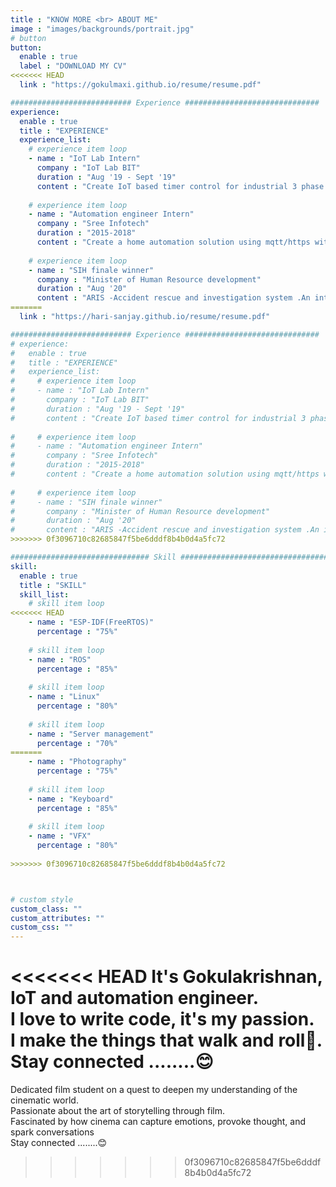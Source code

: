 ```yaml
---
title : "KNOW MORE <br> ABOUT ME"
image : "images/backgrounds/portrait.jpg"
# button
button:
  enable : true
  label : "DOWNLOAD MY CV"
<<<<<<< HEAD
  link : "https://gokulmaxi.github.io/resume/resume.pdf"

########################### Experience ##############################
experience:
  enable : true
  title : "EXPERIENCE"
  experience_list:
    # experience item loop
    - name : "IoT Lab Intern"
      company : "IoT Lab BIT"
      duration : "Aug '19 - Sept '19"
      content : "Create IoT based timer control for industrial 3 phase systems and monitor various parameters from those also to store them in a database and analyse them."
      
    # experience item loop
    - name : "Automation engineer Intern"
      company : "Sree Infotech"
      duration : "2015-2018"
      content : "Create a home automation solution using mqtt/https within a local network using flutter and angular as frontend and nodejs ,mongodb for backend."
      
    # experience item loop
    - name : "SIH finale winner"
      company : "Minister of Human Resource development"
      duration : "Aug '20"
      content : "ARIS -Accident rescue and investigation system .An intelligent and fast accident detection without relying on any existing infrastructure using self healing mesh networks."
=======
  link : "https://hari-sanjay.github.io/resume/resume.pdf"

########################### Experience ##############################
# experience:
#   enable : true
#   title : "EXPERIENCE"
#   experience_list:
#     # experience item loop
#     - name : "IoT Lab Intern"
#       company : "IoT Lab BIT"
#       duration : "Aug '19 - Sept '19"
#       content : "Create IoT based timer control for industrial 3 phase systems and monitor various parameters from those also to store them in a database and analyse them."
      
#     # experience item loop
#     - name : "Automation engineer Intern"
#       company : "Sree Infotech"
#       duration : "2015-2018"
#       content : "Create a home automation solution using mqtt/https within a local network using flutter and angular as frontend and nodejs ,mongodb for backend."
      
#     # experience item loop
#     - name : "SIH finale winner"
#       company : "Minister of Human Resource development"
#       duration : "Aug '20"
#       content : "ARIS -Accident rescue and investigation system .An intelligent and fast accident detection without relying on any existing infrastructure using self healing mesh networks."
>>>>>>> 0f3096710c82685847f5be6dddf8b4b0d4a5fc72

############################### Skill #################################
skill:
  enable : true
  title : "SKILL"
  skill_list:
    # skill item loop
<<<<<<< HEAD
    - name : "ESP-IDF(FreeRTOS)"
      percentage : "75%"
      
    # skill item loop
    - name : "ROS"
      percentage : "85%"
      
    # skill item loop
    - name : "Linux"
      percentage : "80%"
      
    # skill item loop
    - name : "Server management"
      percentage : "70%"
=======
    - name : "Photography"
      percentage : "75%"
      
    # skill item loop
    - name : "Keyboard"
      percentage : "85%"
      
    # skill item loop
    - name : "VFX"
      percentage : "80%"
      
>>>>>>> 0f3096710c82685847f5be6dddf8b4b0d4a5fc72



# custom style
custom_class: "" 
custom_attributes: "" 
custom_css: ""
---
```


<<<<<<< HEAD
It's Gokulakrishnan, IoT and automation engineer. <br>I love to write code, it's my passion. <br>I make the things that walk and roll🤖. <br>Stay connected ........😊
=======
Dedicated film student on a quest to deepen my understanding of the cinematic world. <br>Passionate about the art of storytelling through film. <br>Fascinated by how cinema can capture emotions, provoke thought, and spark conversations <br>Stay connected ........😊
>>>>>>> 0f3096710c82685847f5be6dddf8b4b0d4a5fc72
